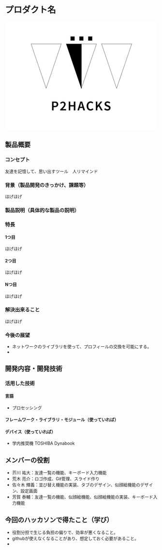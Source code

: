 ﻿# プロダクト名
![ロゴ](P2HACKS.png)

## 製品概要
### コンセプト
友達を記憶して、思い出すツール　人リマインド

### 背景（製品開発のきっかけ、課題等）
ほげほげ

### 製品説明（具体的な製品の説明）

### 特長

#### 1つ目 
ほげほげ

#### 2つ目
ほげほげ

#### Nつ目  
ほげほげ

### 解決出来ること
ほげほげ

### 今後の展望
- ネットワークのライブラリを使って、プロフィールの交換を可能にする。
- 


## 開発内容・開発技術
### 活用した技術
#### 言語
- プロセッシング

#### フレームワーク・ライブラリ・モジュール（使っていれば）
 

#### デバイス（使っていれば）
- 学内推奨機 TOSHIBA Dynabook　

## メンバーの役割
- 芥川 祐大：友達一覧の機能、キーボード入力機能
- 荒木 亮介：ロゴ作成、Git管理、スライド作り
- 佐々木 輝義：並び替え機能の実装、タブのデザイン、似顔絵機能のデザイン、設定画面
- 芳賀 泰輔：友達一覧の機能、似顔絵機能、似顔絵機能の実装、キーボード入力機能

## 今回のハッカソンで得たこと（学び）
- 役割分担で生じる負担の偏りで、効率が悪くなること。
- githubが使えなくなることがあり、想定しておく必要があること。
- 
